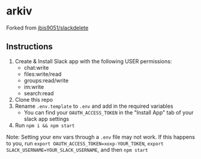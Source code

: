 # arkiv
Forked from [jbis9051/slackdelete](https://github.com/jbis9051/slackdelete/)

## Instructions

1. Create & Install Slack app with the following USER permissions:
    * chat:write
    * files:write/read
    * groups:read/write
    * im:write
    * search:read
2. Clone this repo
3. Rename `.env.template` to `.env` and add in the required variables
    * You can find your `OAUTH_ACCESS_TOKEN` in the "Install App" tab of your slack app settings
4. Run `npm i && npm start`

Note: Setting your env vars through a `.env` file may not work. If this happens to you, run `export OAUTH_ACCESS_TOKEN=xoxp-YOUR_TOKEN`, `export SLACK_USERNAME=YOUR_SLACK_USERNAME`, and then `npm start`
